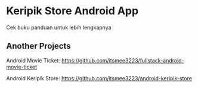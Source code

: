 # Keripik Store Android App
Cek buku panduan untuk lebih lengkapnya


## Another Projects
Android Movie Ticket: https://github.com/itsmee3223/fullstack-android-movie-ticket


Android Keripik Store: https://github.com/itsmee3223/android-keripik-store
